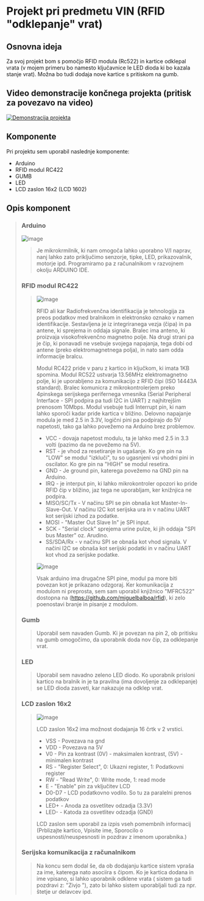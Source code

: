 # Projekt pri predmetu VIN (RFID "odklepanje" vrat)

## Osnovna ideja
Za svoj projekt bom s pomočjo RFID modula (Rc522) in kartice odklepal  vrata (v mojem primeru bo namesto ključavnice le LED dioda ki bo kazala stanje vrat). Možna bo tudi dodaja nove kartice s pritiskom na gumb. 

## Video demonstracije končnega projekta (pritisk za povezavo na video)
[![Demonstracija projekta](https://img.youtube.com/vi/4G5TbsRWuYs/maxresdefault.jpg)](https://www.youtube.com/shorts/4G5TbsRWuYs)

## Komponente
Pri projektu sem uporabil naslednje komponente:
* Arduino
* RFID modul RC422
* GUMB
* LED
* LCD zaslon 16x2 (LCD 1602)

## Opis komponent
> ### Arduino
> ![image](https://user-images.githubusercontent.com/61662167/170107027-04927a48-d9a3-4d23-9c36-74a2d1f2e103.png)
> > Je mikrokrmilnik, ki nam omogoča lahko uporabno V/I naprav, nanj lahko zato priključimo senzorje, tipke, LED, prikazovalnik, motorje ipd. Programiramo pa z računalnikom v razvojnem okolju ARDUINO IDE.
> ### RFID modul RC422
> > ![image](https://user-images.githubusercontent.com/61662167/170108415-879e903b-97be-4a7e-a2aa-86c8954d5767.png)
> > 
> > RFID ali kar Radiofrekvenčna identifikacija je tehnologija za preos podatkov med bralnikom in elektronsko oznako v namen identifikacije. Sestavljena je iz integriranega vezja (čipa) in pa antene, ki sprejema in oddaja signale. Bralec ima anteno, ki proizvaja visokofrekvenčno magnetno polje. Na drugi strani pa je čip, ki ponavadi ne vsebuje svojega napajanja, tega dobi od antene (preko elektromagnetnega polja), in nato sam odda informacije bralcu.
> >
> > Modul RC422 pride v paru z kartico in ključkom, ki imata 1KB spomina. Modul RC522 ustvarja 13.56MHz elektromagnetno polje, ki je uporabljeno za komunikacijo z RFID čipi (ISO 14443A standard). Bralec komunicra z mikrokontrolerjem preko 4pinskega serijskega perifernega vmesnika (Serial Peripheral Interface - SPI podpira pa tudi I2C in UART) z najhitrejšim prenosom 10Mbps. Modul vsebuje tudi Interrupt pin, ki nam lahko sporoči kadar pride kartica v bližino. Delovno napajanje modula je med 2.5 in 3.3V, logični pini pa podpirajo do 5V napetosti, tako ga lahko povežemo na Arduino brez problemov.
> > * VCC - dovaja napetost modulu, ta je lahko med 2.5 in 3.3 volti (pazimo da ne povežemo na 5V).
> > * RST - je vhod za resetiranje in ugašanje. Ko gre pin na "LOW" se modul "izkluči", tu so ugasnjeni vsi vhodni pini in oscilator. Ko gre pin na "HIGH" se modul resetira.
> > * GND - Je ground pin, katerega povežemo na GND pin na Arduino.
> > * IRQ - je interput pin, ki lahko mikrokontroler opozori ko pride RFID čip v bližino, jaz tega ne uporabljam, ker knižnjica ne podpira.
> > * MISO/SC/Tx - V načinu SPI se pin obnaša kot  Master-In-Slave-Out. V načinu I2C kot serijska ura in v načinu UART kot serijski izhod za podatke.
> > * MOSI - "Master Out Slave In" je SPI input.
> > * SCK - "Serial clock" sprejema urine pulze, ki jih oddaja "SPI bus Master" oz. Arudino.
> > * SS/SDA/Rx - v načinu SPI se obnaša kot vhod signala. V načini I2C se obnaša kot serijski podatki in v načinu UART kot vhod za serijske podatke.
> > 
> > ![image](https://user-images.githubusercontent.com/61662167/170110945-a0a4bec6-bc31-4acd-8359-08a1d5c29a9c.png)
> > 
> > Vsak arduino ima drugačne SPI pine, modul pa more biti povezan kot je prikazano odzgoraj. Ker komunikacija z modulom ni preprosta, sem sam uporabil knjižnico "MFRC522" dostopna na (https://github.com/miguelbalboa/rfid), ki zelo poenostavi branje in pisanje z modulom.
> ### Gumb
> > Uporabil sem navaden Gumb. Ki je povezan na pin 2, ob pritisku na gumb omogočimo, da uporabnik doda nov čip, za odklepanje vrat.
> ### LED
> > Uporabil sem navadno zeleno LED diodo. Ko uporabnik prisloni kartico na bralnik in je ta pravilna (ima dovoljenje za odklepanje) se LED dioda zasveti, kar nakazuje na odklep vrat.
> ### LCD zaslon 16x2
> > ![image](https://user-images.githubusercontent.com/61662167/170113420-f43c1bd5-c515-4b88-a073-200a2992ea4c.png)
> > 
> > LCD zaslon 16x2 ima možnost dodajanja 16 črtk v 2 vrstici.
> > * VSS - Povezava na gnd
> > * VDD - Povezava na 5V
> > * V0 - Pin za kontrast (0V) - maksimalen kontrast, (5V) - minimalen kontrast
> > * RS - "Register Select", 0: Ukazni register, 1: Podatkovni register
> > * RW - "Read Write", 0: Write mode, 1: read mode
> > * E - "Enable" pin za vključitev LCD
> > * D0-D7 - LCD podatkovno vodilo. So tu za paralelni prenos podatkov
> > * LED+ - Anoda za osvetlitev odzadja (3.3V)
> > * LED- - Katoda za osvetlitev odzadja (GND)
> > 
> > LCD zaslon sem uporabil za izpis vseh pomembnih informacij (Prblizajte kartico, Vpisite ime, Sporocilo o uspesnosti/neuspesnosti in pozdrav z imenom uporabnika.)
> ### Serijska komunikacija z računalnikom
> > Na koncu sem dodal še, da ob dodajanju kartice sistem vpraša za ime, katerega nato asociira s čipom. Ko je kartica dodana in ime vpisano, si lahko uporabnik odklene vrata ( sistem ga tudi pozdravi z: "Zivjo <ime>"), zato bi lahko sistem uporabljali tudi za npr. štetje ur delavcev ipd.
